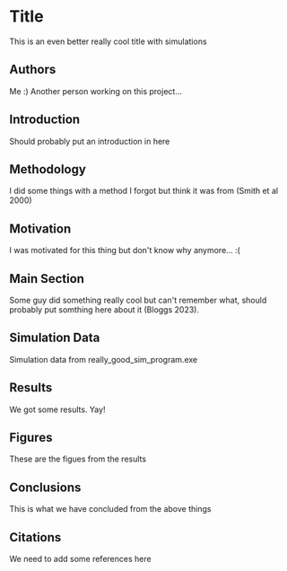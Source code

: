 # Title
This is an even better really cool title with simulations

## Authors
Me :)
Another person working on this project...

## Introduction
Should probably put an introduction in here

## Methodology
I did some things with a method I forgot but think it was from (Smith et al 2000)

## Motivation
I was motivated for this thing but don't know why anymore... :(

## Main Section
Some guy did something really cool but can't remember what, should probably put somthing here about it (Bloggs 2023).

## Simulation Data
Simulation data from really_good_sim_program.exe

## Results
We got some results. Yay!

## Figures
These are the figues from the results

## Conclusions
This is what we have concluded from the above things

## Citations
We need to add some references here
